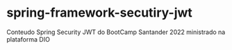# spring-framework-secutiry-jwt
Conteudo Spring Security JWT do BootCamp Santander 2022 ministrado na plataforma DIO
